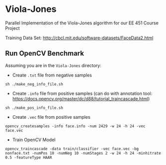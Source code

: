 # Viola-Jones
Parallel Implementation of the Viola-Jones algorithm for our EE 451 Course Project

Training Data Set: http://cbcl.mit.edu/software-datasets/FaceData2.html

## Run OpenCV Benchmark
Assuming you are in the `Viola-Jones` directory:
* Create `.txt` file from negative samples
```
sh ./make_neg_info_file.sh
```
* Create `.info` file from positive samples (can do with annotation tool: https://docs.opencv.org/master/dc/d88/tutorial_traincascade.html)
```
sh ./make_pos_info_file.sh
```
* Create `.vec` file from positive samples
```
opencv_createsamples -info face.info -num 2429 -w 24 -h 24 -vec face.vec
```
* Train OpenCV Model
```
opencv_traincascade -data train/classifier -vec face.vec -bg nonface.txt -numPos 10 -numNeg 10 -numStages 2 -w 24 -h 24 -minhitrate 0.5 -featureType HAAR
```